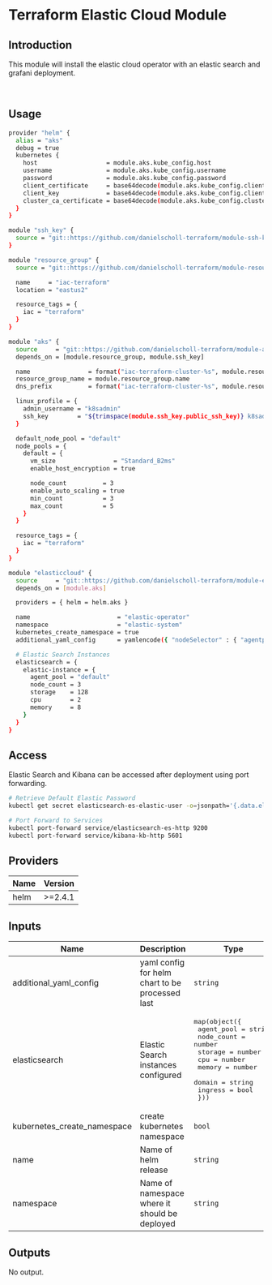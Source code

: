 # Terraform Elastic Cloud Module

## Introduction

This module will install the elastic cloud operator with an elastic search and grafani deployment.

<br />

## Usage

```bash
provider "helm" {
  alias = "aks"
  debug = true
  kubernetes {
    host                   = module.aks.kube_config.host
    username               = module.aks.kube_config.username
    password               = module.aks.kube_config.password
    client_certificate     = base64decode(module.aks.kube_config.client_certificate)
    client_key             = base64decode(module.aks.kube_config.client_key)
    cluster_ca_certificate = base64decode(module.aks.kube_config.cluster_ca_certificate)
  }
}

module "ssh_key" {
  source = "git::https://github.com/danielscholl-terraform/module-ssh-key?ref=v1.0.0"
}

module "resource_group" {
  source = "git::https://github.com/danielscholl-terraform/module-resource-group?ref=v1.0.0"

  name     = "iac-terraform"
  location = "eastus2"

  resource_tags = {
    iac = "terraform"
  }
}

module "aks" {
  source     = "git::https://github.com/danielscholl-terraform/module-aks?ref=v1.0.0"
  depends_on = [module.resource_group, module.ssh_key]

  name                = format("iac-terraform-cluster-%s", module.resource_group.random)
  resource_group_name = module.resource_group.name
  dns_prefix          = format("iac-terraform-cluster-%s", module.resource_group.random)

  linux_profile = {
    admin_username = "k8sadmin"
    ssh_key        = "${trimspace(module.ssh_key.public_ssh_key)} k8sadmin"
  }

  default_node_pool = "default"
  node_pools = {
    default = {
      vm_size                = "Standard_B2ms"
      enable_host_encryption = true

      node_count          = 3
      enable_auto_scaling = true
      min_count           = 3
      max_count           = 5
    }
  }

  resource_tags = {
    iac = "terraform"
  }
}

module "elasticcloud" {
  source     = "git::https://github.com/danielscholl-terraform/module-elastic-cloud?ref=v1.0.0"
  depends_on = [module.aks]

  providers = { helm = helm.aks }

  name                        = "elastic-operator"
  namespace                   = "elastic-system"
  kubernetes_create_namespace = true
  additional_yaml_config      = yamlencode({ "nodeSelector" : { "agentpool" : "default" } })

  # Elastic Search Instances
  elasticsearch = {
    elastic-instance = {
      agent_pool = "default"
      node_count = 3
      storage    = 128
      cpu        = 2
      memory     = 8
    }
  }
}
```


## Access

Elastic Search and Kibana can be accessed after deployment using port forwarding.

```bash
# Retrieve Default Elastic Password
kubectl get secret elasticsearch-es-elastic-user -o=jsonpath='{.data.elastic}' | base64 --decode; echo

# Port Forward to Services
kubectl port-forward service/elasticsearch-es-http 9200
kubectl port-forward service/kibana-kb-http 5601
```


<!--- BEGIN_TF_DOCS --->
## Providers

| Name | Version |
|------|---------|
| helm | >=2.4.1 |

## Inputs

| Name | Description | Type | Default | Required |
|------|-------------|------|---------|:-----:|
| additional\_yaml\_config | yaml config for helm chart to be processed last | `string` | `""` | no |
| elasticsearch | Elastic Search instances configured | <pre>map(object({<br>    agent_pool = string<br>    node_count = number<br>    storage    = number<br>    cpu        = number<br>    memory     = number<br>    domain     = string<br>    ingress    = bool<br>  }))</pre> | n/a | yes |
| kubernetes\_create\_namespace | create kubernetes namespace | `bool` | `false` | no |
| name | Name of helm release | `string` | `"elastic-operator"` | no |
| namespace | Name of namespace where it should be deployed | `string` | `"elastic-system"` | no |

## Outputs

No output.
<!--- END_TF_DOCS --->
